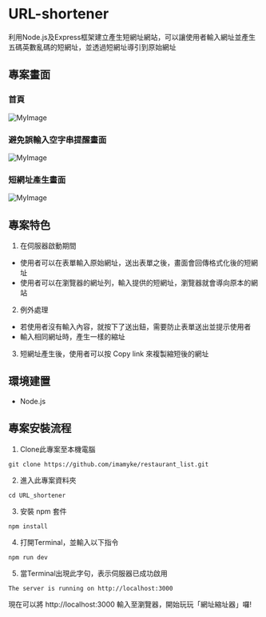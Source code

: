 # URL-shortener
利用Node.js及Express框架建立產生短網址網站，可以讓使用者輸入網址並產生五碼英數亂碼的短網址，並透過短網址導引到原始網址

## 專案畫面
### 首頁
![MyImage](https://i.imgur.com/x6gcVF9.png)
### 避免誤輸入空字串提醒畫面
![MyImage](https://i.imgur.com/C7EIdIe.png)
### 短網址產生畫面
![MyImage](https://i.imgur.com/LUDCq42.png)

## 專案特色
1. 在伺服器啟動期間
- 使用者可以在表單輸入原始網址，送出表單之後，畫面會回傳格式化後的短網址
- 使用者可以在瀏覽器的網址列，輸入提供的短網址，瀏覽器就會導向原本的網站
2. 例外處理
- 若使用者沒有輸入內容，就按下了送出鈕，需要防止表單送出並提示使用者
- 輸入相同網址時，產生一樣的縮址
3. 短網址產生後，使用者可以按 Copy link 來複製縮短後的網址

## 環境建置
- Node.js

## 專案安裝流程
1. Clone此專案至本機電腦
```
git clone https://github.com/imamyke/restaurant_list.git
```
2. 進入此專案資料夾
```
cd URL_shortener
```
3. 安裝 npm 套件
```
npm install
```
4. 打開Terminal，並輸入以下指令
```
npm run dev
```
5. 當Terminal出現此字句，表示伺服器已成功啟用
```
The server is running on http://localhost:3000
```
現在可以將 http://localhost:3000 輸入至瀏覽器，開始玩玩「網址縮址器」囉!
